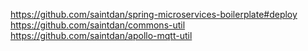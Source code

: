 https://github.com/saintdan/spring-microservices-boilerplate#deploy
https://github.com/saintdan/commons-util
https://github.com/saintdan/apollo-mqtt-util
